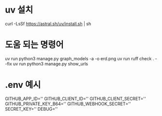 # uv 설치
curl -LsSf https://astral.sh/uv/install.sh | sh

# 도움 되는 명령어
uv run python3 manage.py graph_models -a -o erd.png
uv run ruff check . --fix
uv run python3 manage.py show_urls

# .env 예시
GITHUB_APP_ID=''
GITHUB_CLIENT_ID=''
GITHUB_CLIENT_SECRET=''
GITHUB_PRIVATE_KEY_B64=''
GITHUB_WEBHOOK_SECRET=''
SECRET_KEY=''
DEBUG=''